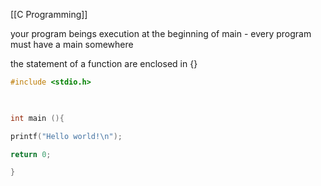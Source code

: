 [[C Programming]]

your program beings execution at the beginning of main - every program must have a main somewhere

the statement of a function are enclosed in {}


``` C
#include <stdio.h>

  

int main (){

printf("Hello world!\n");

return 0;

}
```
